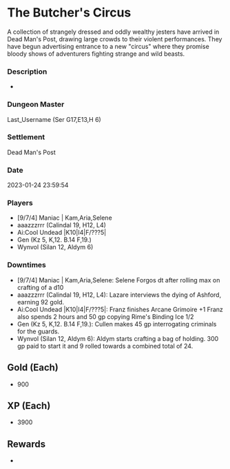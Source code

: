 # The Butcher's Circus
A collection of strangely dressed and oddly wealthy jesters have arrived in Dead Man's Post, drawing large crowds to their violent performances. They have begun advertising entrance to a new "circus" where they promise bloody shows of adventurers fighting strange and wild beasts.
### Description
-
### Dungeon Master
Last_Username (Ser G17,E13,H 6)
### Settlement
Dead Man's Post
### Date
2023-01-24 23:59:54
### Players
* [9/7/4] Maniac | Kam,Aria,Selene
* aaazzzrrr (Calindal 19, H12, L4)
* Ai:Cool Undead |K10|I4|F/???5|
* Gen (Kz 5, K,12. B.14 F,19.)
* Wynvol (Silan 12, Aldym 6)
### Downtimes
* [9/7/4] Maniac | Kam,Aria,Selene: Selene Forgos dt after rolling max on crafting of a d10
* aaazzzrrr (Calindal 19, H12, L4): Lazare interviews the dying of Ashford, earning 92 gold.
* Ai:Cool Undead |K10|I4|F/???5|: Franz finishes Arcane Grimoire +1 Franz also spends 2 hours and 50 gp copying Rime's Binding Ice 1/2
* Gen (Kz 5, K,12. B.14 F,19.): Cullen makes 45 gp interrogating criminals for the guards.
* Wynvol (Silan 12, Aldym 6): Aldym starts crafting a bag of holding. 300 gp paid to start it and 9 rolled towards a combined total of 24.
## Gold (Each)
* 900
## XP (Each)
* 3900
## Rewards
* 